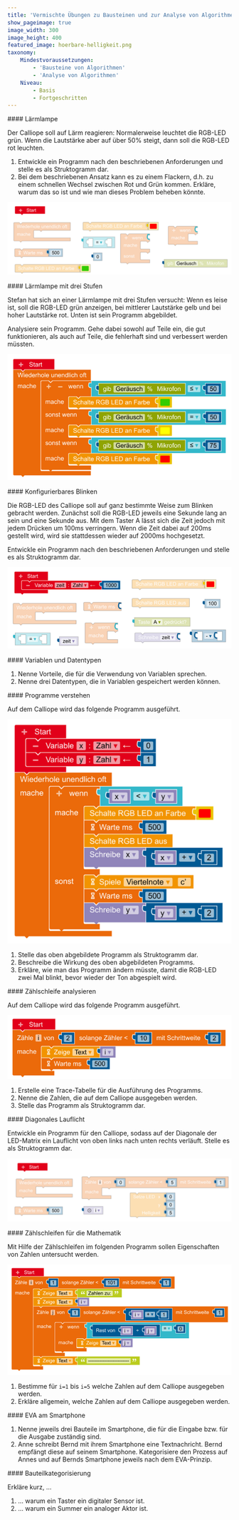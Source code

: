 ```yaml
---
title: 'Vermischte Übungen zu Bausteinen und zur Analyse von Algorithmen'
show_pageimage: true
image_width: 300
image_height: 400
featured_image: hoerbare-helligkeit.png
taxonomy:
    Mindestvoraussetzungen:
        - 'Bausteine von Algorithmen'
        - 'Analyse von Algorithmen'
    Niveau:
        - Basis
        - Fortgeschritten
---
```


<div markdown="1" class="aufgabe">
#### Lärmlampe

Der Calliope soll auf Lärm reagieren: Normalerweise leuchtet die RGB-LED grün. Wenn die Lautstärke aber auf über 50% steigt, dann soll die RGB-LED rot leuchten.

1. Entwickle ein Programm nach den beschriebenen Anforderungen und stelle es als Struktogramm dar.
2. Bei dem beschriebenen Ansatz kann es zu einem Flackern, d.h. zu einem schnellen Wechsel zwischen Rot und Grün kommen. Erkläre, warum das so ist und wie man dieses Problem beheben könnte.

![befehle-zur-laermlampe](laermlampe-startbloecke.png?lightbox=1024&resize=800&classes=caption "Blöcke zum Programmieren der Lärmlampe. Die Argumente dürfen angepasst werden. Die Blöcke dürfen mehrmals verwendet werden.")
</div>

<div markdown="1" class="aufgabe">
#### Lärmlampe mit drei Stufen

Stefan hat sich an einer Lärmlampe mit drei Stufen versucht: Wenn es leise ist, soll die RGB-LED grün anzeigen, bei mittlerer Lautstärke gelb und bei hoher Lautstärke rot. Unten ist sein Programm abgebildet.

Analysiere sein Programm. Gehe dabei sowohl auf Teile ein, die gut funktionieren, als auch auf Teile, die fehlerhaft sind und verbessert werden müssten.

![laermampel-zur-analyse](laermampel-zur-analyse.png?lightbox=1024&resize=600&classes=caption "Stefans Programm für eine Lärmampel mit drei Stufen.")
</div>

<div markdown="1" class="aufgabe">
#### Konfigurierbares Blinken

Die RGB-LED des Calliope soll auf ganz bestimmte Weise zum Blinken gebracht werden. Zunächst soll die RGB-LED jeweils eine Sekunde lang an sein und eine Sekunde aus. Mit dem Taster A lässt sich die Zeit jedoch mit jedem Drücken um 100ms verringern. Wenn die Zeit dabei auf 200ms gestellt wird, wird sie stattdessen wieder auf 2000ms hochgesetzt.

Entwickle ein Programm nach den beschriebenen Anforderungen und stelle es als Struktogramm dar.

![befehle-zu-konfigurierbares-blinken](konfigurierbares-blinken-startbloecke.png?lightbox=1024&resize=800&classes=caption "Blöcke zum Programmieren des konfigurierbaren Blinkens. Die Argumente dürfen angepasst werden. Die Blöcke dürfen mehrmals verwendet werden.")
</div>


<div markdown="1" class="aufgabe">
#### Variablen und Datentypen

1.  Nenne Vorteile, die für die Verwendung von Variablen sprechen.
2.  Nenne drei Datentypen, die in Variablen gespeichert werden können.
</div>

<div markdown="1" class="aufgabe">
#### Programme verstehen

Auf dem Calliope wird das folgende Programm ausgeführt.

![Programm zur Analyse](Aufg-Programme-verstehen.png?resize=500)

1.  Stelle das oben abgebildete Programm als Struktogramm dar.
2.  Beschreibe die Wirkung des oben abgebildeten Programms.
3.  Erkläre, wie man das Programm ändern müsste, damit die RGB-LED zwei Mal blinkt, bevor wieder der Ton abgespielt wird.
</div>

<div markdown="1" class="aufgabe">
#### Zählschleife analysieren

Auf dem Calliope wird das folgende Programm ausgeführt.

![Zählschleife zur Analyse.](zaehlschleife-analysieren.png?classes=caption "Zählschleife zur Analyse.")

1.  Erstelle eine Trace-Tabelle für die Ausführung des Programms.
2.  Nenne die Zahlen, die auf dem Calliope ausgegeben werden.
3.  Stelle das Programm als Struktogramm dar.
</div>

<div markdown="1" class="aufgabe">
#### Diagonales Lauflicht

Entwickle ein Programm für den Calliope, sodass auf der Diagonale der LED-Matrix ein Lauflicht von oben links nach unten rechts verläuft. Stelle es als Struktogramm dar.

![befehle-zu-diagonales-lauflichtn](diagonales-lauflicht-startbloecke.png?lightbox=1024&resize=800&classes=caption "Blöcke zum Programmieren des diagonalen Lauflichts. Die Argumente dürfen angepasst werden. Die Blöcke dürfen mehrmals verwendet werden.")
</div>

<div markdown="1" class="aufgabe">
#### Zählschleifen für die Mathematik

Mit Hilfe der Zählschleifen im folgenden Programm sollen Eigenschaften von Zahlen untersucht werden.

![Zählschleifen für die Mathematik.](zaehlschleifen-fuer-mathematik.png?resize=800&classes=caption "Zwei Zählschleifen zur Untersuchung von Zahlen.")

1. Bestimme für `i=1` bis `i=5` welche Zahlen auf dem Calliope ausgegeben werden.
2. Erkläre allgemein, welche Zahlen auf dem Calliope ausgegeben werden.
</div>

<div markdown="1" class="aufgabe">
#### EVA am Smartphone

1. Nenne jeweils drei Bauteile im Smartphone, die für die Eingabe bzw. für die Ausgabe zuständig sind.
2. Anne schreibt Bernd mit ihrem Smartphone eine Textnachricht. Bernd empfängt diese auf seinem Smartphone. Kategorisiere den Prozess auf Annes und auf Bernds Smartphone jeweils nach dem EVA-Prinzip.

</div>


<div markdown="1" class="aufgabe">
#### Bauteilkategorisierung

Erkläre kurz, ...
1. ... warum ein Taster ein digitaler Sensor ist.
2. ... warum ein Summer ein analoger Aktor ist.
</div>
